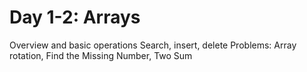 # Day 1-2: Arrays
Overview and basic operations
Search, insert, delete
Problems: Array rotation, Find the Missing Number, Two Sum
